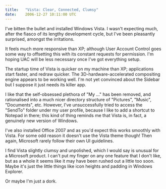 ```yaml
---
title:   "Vista: Clear, Connected, Clumsy"
date:    2006-12-27 10:11:00 UTC
---
```


I've bitten the bullet and installed Windows Vista. I wasn't expecting much, after the fiasco of its lengthy development cycle, but I've been pleasantly surprised, amongst the irritations.

It feels much more responsive than XP; although User Account Control goes some way to offsetting this with its constant requests for permission. I'm hoping UAC will be less necessary once I've got everything setup.

The startup time of Vista is quicker on my machine than XP; applications start faster, and redraw quicker. The 3D-hardware-accelerated compositing engine appears to be working well. I'm not yet convinced about the Sidebar but I suppose it just needs its killer app.

I like that the self-obsessed plethora of "My ..." has been removed, and rationalised into a much nicer directory structure of "Pictures", "Music", "Documents", etc. However, I've unsuccessfully tried to access the "SendTo" folder under my user profile, because I like to add a shortcut to Notepad in there; this kind of thing reminds me that Vista is, in fact, a genuinely new version of Windows.

I've also installed Office 2007 and as you'd expect this works smoothly with Vista. For some odd reason it doesn't use the Vista theme though! Then again, Microsoft rarely follow their own UI guidelines.

I find Vista slightly clumsy and unpolished, which I would say is unusual for a Microsoft product. I can't put my finger on any one feature that I don't like, but as a whole it seems like it may have been rushed out a little too soon. Maybe it's just the little things like icon heights and padding in Windows Explorer.

Or maybe I'm just a dork.